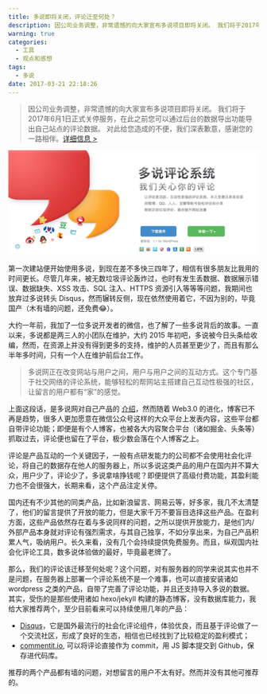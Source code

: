 ```yaml
---
title: 多说即将关闭，评论迁至何处？
description: 因公司业务调整，非常遗憾的向大家宣布多说项目即将关闭。 我们将于2017年6月1日正式关停服务，在此之前您可以通过后台的数据导出功能导出自己站点的评论数据。对此给您造成的不便，我们深表歉意，感谢您的一路相伴。
warning: true
categories:
  - 工具
  - 观点和感想
tags:
  - 多说
date: 2017-03-21 22:18:26
---
```



> 因公司业务调整，非常遗憾的向大家宣布多说项目即将关闭。 我们将于2017年6月1日正式关停服务，在此之前您可以通过后台的数据导出功能导出自己站点的评论数据。 对此给您造成的不便，我们深表歉意，感谢您的一路相伴。[详细信息 >](http://dev.duoshuo.com/threads/58d10f50e9a8cb4433fd5c5d)

![多说](/blogimgs/2017/03/21/6c0378f8gy1fduu7gthbfj21me0oeq6v.jpg)<!--<source src="http://ww1.sinaimg.cn/large/6c0378f8gy1fduu7gthbfj21me0oeq6v.jpg">-->

<!--more-->

第一次建站便开始使用多说，到现在差不多快三四年了，相信有很多朋友比我用的时间更长。尽管几年来，被无数垃圾评论轰炸过，也时有发生丢数据、数据展示错误、数据缺失、XSS 攻击、SQL 注入、HTTPS 资源引入等等等问题，我期间也放弃过多说转头 Disqus，然而辗转反侧，现在依然使用着它，不因为别的，毕竟国产（木有墙的问题，还免费😂）。

大约一年前，我加了一位多说开发者的微信，也了解了一些多说背后的故事。一直以来，多说都是两三人的小团队在维护，大约 2015 年初吧，多说被今日头条给收编，然而，在资源上并没有得到更多的支持，维护的人员甚至更少了，而且有那么半年多时间，只有一个人在维护前后台工作。

> 多说网正在改变网站与用户之间，用户与用户之间的互动方式。这个专门基于社交网络的评论系统，能够轻松的帮网站主搭建自己互动性极强的社区，让留言的用户都有“家”的感觉。

上面这段话，是多说网对自己产品的 [介绍](http://dev.duoshuo.com/about/)，然而随着 Web3.0 的进化，博客已不再是趋势，很多人更加愿意在微信公众号这样的大众平台上发表内容，这些平台都自带评论功能；即便是有个人博客，也被各大内容聚合平台（诸如掘金、头条等）抓取过去，评论便也留在了平台，极少数会落在个人博客之上。

评论是产品互动的一个关键因子，一般有点研发能力的公司都不会使用社会化评论，将自己的数据存在他人的服务器上，所以多说这类产品的用户在国内并不算大众，用户少了，评论少了，多说拿啥挣钱呢？即便提供了高级付费功能，其盈利能力也不会很强大，长期来看，这个产品注定关停。

国内还有不少其他的同类产品，比如新浪留言、网易云等，好多家，我几不太清楚了，他们的留言提供了开放的能力，但是大家千万不要盲目选择这些产品。在盈利方面，这些产品依然存在着与多说同样的问题，之所以提供开放能力，是他们内/外部产品本身就对评论有强烈需求，与其自己独享，不如分享出来，为自己产品积累人气，吸纳用户。长久来看，没有几个会持续提供免费服务。而且，纵观国内社会化评论工具，数多说体验做的最好，毕竟最老牌了。

那么，我们的评论该迁移至何处呢？这个问题，对有服务器的同学来说其实也并不是问题，在服务器上部署一个评论系统不是一个难事，也可以直接安装诸如 wordpress 之类的产品，自带了完善了评论功能，并且还支持导入多说的数据。其实，受伤的是那些使用诸如 hexo/jekyll 构建的静态博客，没有数据库能力，我给大家推荐两个，至少目前看来可以持续使用几年的产品：

- [Disqus](https://disqus.com/)，它是国外最流行的社会化评论组件，体验优良，而且基于评论做了一个交流社区，形成了良好的生态，相信也已经找到了比较稳定的盈利模式；
- [commentit.io](https://commentit.io/), 可以将评论直接作为 commit，用 JS 脚本提交到 Github，保存进代码库。

推荐的两个产品都有墙的问题，对想留言的用户不太有好。然而并没有其他可推荐的。
